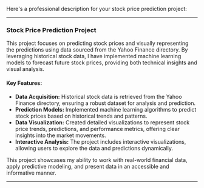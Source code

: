 Here's a professional description for your stock price prediction project:

---

### Stock Price Prediction Project

This project focuses on predicting stock prices and visually representing the predictions using data sourced from the Yahoo Finance directory. By leveraging historical stock data, I have implemented machine learning models to forecast future stock prices, providing both technical insights and visual analysis.

#### Key Features:
- **Data Acquisition:** Historical stock data is retrieved from the Yahoo Finance directory, ensuring a robust dataset for analysis and prediction.
- **Prediction Models:** Implemented machine learning algorithms to predict stock prices based on historical trends and patterns.
- **Data Visualization:** Created detailed visualizations to represent stock price trends, predictions, and performance metrics, offering clear insights into the market movements.
- **Interactive Analysis:** The project includes interactive visualizations, allowing users to explore the data and predictions dynamically.

This project showcases my ability to work with real-world financial data, apply predictive modeling, and present data in an accessible and informative manner.

---
